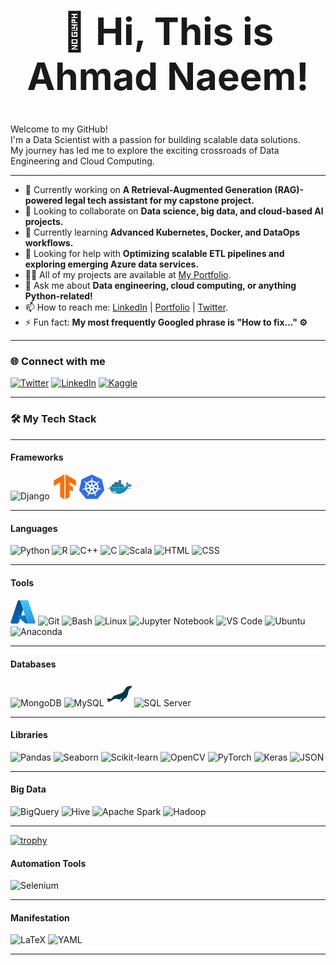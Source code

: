 <h1 align="center" style="font-size: 60px;">👋 Hi, This is <strong>Ahmad Naeem!</strong></h1>

<p align="left">
Welcome to my GitHub!<br>
I'm a Data Scientist with a passion for building scalable data solutions.<br>
My journey has led me to explore the exciting crossroads of Data Engineering and Cloud Computing.
</p>



---

- 🔭 Currently working on **A Retrieval-Augmented Generation (RAG)-powered legal tech assistant for my capstone project.**
- 👯 Looking to collaborate on **Data science, big data, and cloud-based AI projects.**
- 🌱 Currently learning **Advanced Kubernetes, Docker, and DataOps workflows.**
- 🤝 Looking for help with **Optimizing scalable ETL pipelines and exploring emerging Azure data services.**
- 👨‍💻 All of my projects are available at [My Portfolio](https://www.datascienceportfol.io/ahmadinit).
- 💬 Ask me about **Data engineering, cloud computing, or anything Python-related!**
- 📫 How to reach me: [LinkedIn](https://www.linkedin.com/in/ahmadinit) | [Portfolio](https://www.datascienceportfol.io/ahmadinit) | [Twitter](https://twitter.com/ahmedinit).
- ⚡ Fun fact: **My most frequently Googled phrase is "How to fix..." ⚙️**

---

### 🌐 Connect with me

<p align="left">
  <a href="https://twitter.com/ahmedinit" target="_blank"><img src="https://raw.githubusercontent.com/rahuldkjain/github-profile-readme-generator/master/src/images/icons/Social/twitter.svg" alt="Twitter" height="30" width="40" /></a>
  <a href="https://linkedin.com/in/ahmadinit" target="_blank"><img src="https://raw.githubusercontent.com/rahuldkjain/github-profile-readme-generator/master/src/images/icons/Social/linked-in-alt.svg" alt="LinkedIn" height="30" width="40" /></a>
  <a href="https://kaggle.com/ahmadinit" target="_blank"><img src="https://raw.githubusercontent.com/rahuldkjain/github-profile-readme-generator/master/src/images/icons/Social/kaggle.svg" alt="Kaggle" height="30" width="40" /></a>
</p>

---
### 🛠️ My Tech Stack

---

#### Frameworks  
<img src="https://cdn.jsdelivr.net/gh/devicons/devicon/icons/django/django-plain.svg" alt="Django" width="40" height="40"/> <img src="https://raw.githubusercontent.com/devicons/devicon/master/icons/tensorflow/tensorflow-original.svg" alt="TensorFlow" width="40" height="40"/> <img src="https://raw.githubusercontent.com/devicons/devicon/master/icons/kubernetes/kubernetes-plain.svg" alt="Kubernetes" width="40" height="40"/> <img src="https://raw.githubusercontent.com/devicons/devicon/master/icons/docker/docker-original.svg" alt="Docker" width="40" height="40"/>

---

#### Languages
<img src="https://cdn.jsdelivr.net/gh/devicons/devicon/icons/python/python-original.svg" alt="Python" width="40" height="40"/> <img src="https://cdn.jsdelivr.net/gh/devicons/devicon/icons/r/r-original.svg" alt="R" width="40" height="40"/> <img src="https://cdn.jsdelivr.net/gh/devicons/devicon/icons/cplusplus/cplusplus-original.svg" alt="C++" width="40" height="40"/> <img src="https://cdn.jsdelivr.net/gh/devicons/devicon/icons/c/c-original.svg" alt="C" width="40" height="40"/> <img src="https://cdn.jsdelivr.net/gh/devicons/devicon/icons/scala/scala-original.svg" alt="Scala" width="40" height="40"/> <img src="https://cdn.jsdelivr.net/gh/devicons/devicon/icons/html5/html5-original.svg" alt="HTML" width="40" height="40"/> <img src="https://cdn.jsdelivr.net/gh/devicons/devicon/icons/css3/css3-original.svg" alt="CSS" width="40" height="40"/>

---

#### Tools
<img src="https://raw.githubusercontent.com/devicons/devicon/master/icons/azure/azure-original.svg" alt="Azure" width="40" height="40"/> <img src="https://cdn.jsdelivr.net/gh/devicons/devicon/icons/git/git-original.svg" alt="Git" width="40" height="40"/> <img src="https://cdn.jsdelivr.net/gh/devicons/devicon/icons/bash/bash-original.svg" alt="Bash" width="40" height="40"/> <img src="https://cdn.jsdelivr.net/gh/devicons/devicon/icons/linux/linux-original.svg" alt="Linux" width="40" height="40"/> <img src="https://cdn.jsdelivr.net/gh/devicons/devicon/icons/jupyter/jupyter-original.svg" alt="Jupyter Notebook" width="40" height="40"/> <img src="https://cdn.jsdelivr.net/gh/devicons/devicon/icons/vscode/vscode-original.svg" alt="VS Code" width="40" height="40"/> <img src="https://cdn.jsdelivr.net/gh/devicons/devicon/icons/ubuntu/ubuntu-plain.svg" alt="Ubuntu" width="40" height="40"/> <img src="https://cdn.jsdelivr.net/gh/devicons/devicon/icons/anaconda/anaconda-original.svg" alt="Anaconda" width="40" height="40"/>

---

#### Databases
<img src="https://cdn.jsdelivr.net/gh/devicons/devicon/icons/mongodb/mongodb-original.svg" alt="MongoDB" width="40" height="40"/> <img src="https://cdn.jsdelivr.net/gh/devicons/devicon/icons/mysql/mysql-original.svg" alt="MySQL" width="40" height="40"/> <img src="https://raw.githubusercontent.com/devicons/devicon/master/icons/mariadb/mariadb-original.svg" alt="MariaDB" width="40" height="40"/> <img src="https://cdn.jsdelivr.net/gh/devicons/devicon/icons/sqlite/sqlite-original.svg" alt="SQL Server" width="40" height="40"/>

---

#### Libraries
<img src="https://cdn.jsdelivr.net/gh/devicons/devicon/icons/pandas/pandas-original.svg" alt="Pandas" width="40" height="40"/> <img src="https://raw.githubusercontent.com/mwaskom/seaborn/master/doc/_static/logo-mark-lightbg.svg" alt="Seaborn" width="40" height="40"/> <img src="https://upload.wikimedia.org/wikipedia/commons/0/05/Scikit_learn_logo_small.svg" alt="Scikit-learn" width="40" height="40"/> <img src="https://cdn.jsdelivr.net/gh/devicons/devicon/icons/opencv/opencv-original.svg" alt="OpenCV" width="40" height="40"/> <img src="https://cdn.jsdelivr.net/gh/devicons/devicon/icons/pytorch/pytorch-original.svg" alt="PyTorch" width="40" height="40"/> <img src="https://cdn.jsdelivr.net/gh/devicons/devicon/icons/keras/keras-original.svg" alt="Keras" width="40" height="40"/> <img src="https://cdn.jsdelivr.net/gh/devicons/devicon/icons/json/json-original.svg" alt="JSON" width="40" height="40"/>

---

#### Big Data
<img src="https://www.svgrepo.com/show/375551/bigquery.svg" alt="BigQuery" width="40" height="40"/> <img src="https://www.vectorlogo.zone/logos/apache_hive/apache_hive-icon.svg" alt="Hive" width="40" height="40"/> <img src="https://cdn.jsdelivr.net/gh/devicons/devicon/icons/apache/apache-original.svg" alt="Apache Spark" width="40" height="40"/> <img src="https://cdn.jsdelivr.net/gh/devicons/devicon/icons/hadoop/hadoop-original.svg" alt="Hadoop" width="40" height="40"/>

---
[![trophy](https://github-profile-trophy.vercel.app/?username=AhmadNaeem&theme=onestar&title=MultiLanguage,Commits,Stars)](https://github.com/ryo-ma/github-profile-trophy)


#### Automation Tools
<img src="https://cdn.jsdelivr.net/gh/devicons/devicon/icons/selenium/selenium-original.svg" alt="Selenium" width="40" height="40"/>

---

#### Manifestation
<img src="https://cdn.jsdelivr.net/gh/devicons/devicon/icons/latex/latex-original.svg" alt="LaTeX" width="40" height="40"/> <img src="https://cdn.jsdelivr.net/gh/devicons/devicon/icons/yaml/yaml-original.svg" alt="YAML" width="40" height="40"/>

---

